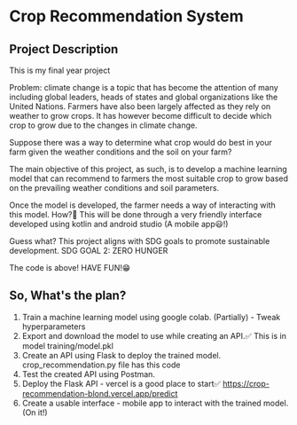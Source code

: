 # Crop Recommendation System

## Project Description
This is my final year project

Problem: climate change is a topic that has become the attention of many including global leaders, heads of states and global organizations like the United Nations. Farmers have also been largely affected as they rely on weather to grow crops. It has however become difficult to decide which crop to grow due to the changes in climate change.

Suppose there was a way to determine what crop would do best in your farm given the weather conditions and the soil on your farm?

The main objective of this project, as such, is to develop a machine learning model that can recommend to farmers the most suitable crop to grow based on the prevailing weather conditions and soil parameters.

Once the model is developed, the farmer needs a way of interacting with this model. How?🤔 This will be done through a very friendly interface developed using kotlin and android studio (A mobile app😃!)

Guess what? This project aligns with SDG goals to promote sustainable development. SDG GOAL 2: ZERO HUNGER


The code is above! HAVE FUN!😁

## So, What's the plan?
1. Train a machine learning model using google colab. (Partially) - Tweak hyperparameters
2. Export and download the model to use while creating an API.✅ This is in model training/model.pkl
2. Create an API using Flask to deploy the trained model. crop_recommendation.py file has this code
3. Test the created API using Postman.
4. Deploy the Flask API - vercel is a good place to start✅ https://crop-recommendation-blond.vercel.app/predict  
5. Create a usable interface - mobile app to interact with the trained model.(On it!)
